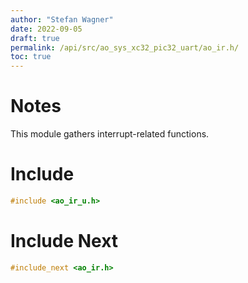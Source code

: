 ```yaml
---
author: "Stefan Wagner"
date: 2022-09-05
draft: true
permalink: /api/src/ao_sys_xc32_pic32_uart/ao_ir.h/
toc: true
---
```


# Notes

This module gathers interrupt-related functions.

# Include

```c
#include <ao_ir_u.h>
```

# Include Next

```c
#include_next <ao_ir.h>
```
